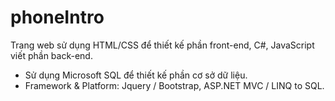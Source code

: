 # phoneIntro

Trang web sử dụng HTML/CSS để thiết kế phần front-end,
C#, JavaScript viết phần back-end.
- Sử dụng Microsoft SQL để thiết kế phần cơ sở dữ liệu.
- Framework & Platform: Jquery / Bootstrap, ASP.NET MVC  / LINQ to SQL.
